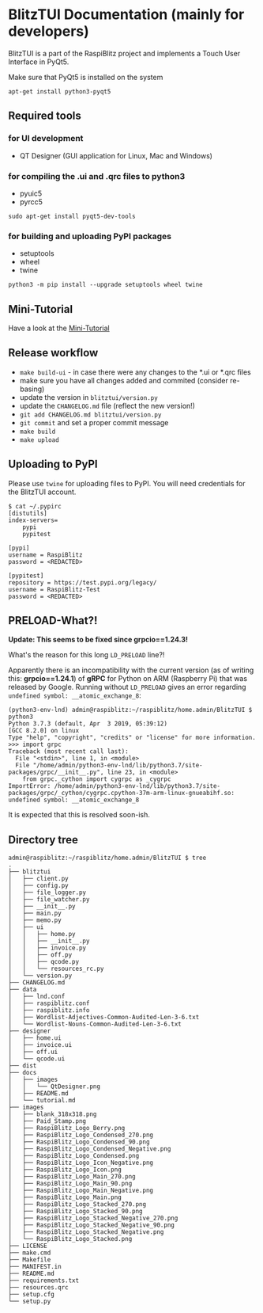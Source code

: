 # BlitzTUI Documentation (mainly for developers)

BlitzTUI is a part of the RaspiBlitz project and implements a Touch User Interface in PyQt5.

Make sure that PyQt5 is installed on the system

```
apt-get install python3-pyqt5
```


## Required tools

### for UI development

* QT Designer (GUI application for Linux, Mac and Windows)

### for compiling the .ui and .qrc files to python3

* pyuic5
* pyrcc5

`sudo apt-get install pyqt5-dev-tools`

### for building and uploading PyPI packages

* setuptools
* wheel
* twine

`python3 -m pip install --upgrade setuptools wheel twine`


## Mini-Tutorial

Have a look at the [Mini-Tutorial](tutorial.md)


## Release workflow

* `make build-ui` - in case there were any changes to the *.ui or *.qrc files
* make sure you have all changes added and commited (consider re-basing)
* update the version in `blitztui/version.py`
* update the `CHANGELOG.md` file (reflect the new version!)
* `git add CHANGELOG.md blitztui/version.py`
* `git commit` and set a proper commit message
* `make build`
* `make upload`


## Uploading to PyPI

Please use `twine` for uploading files to PyPI. You will need credentials for the BlitzTUI account.

```
$ cat ~/.pypirc
[distutils]
index-servers=
    pypi
    pypitest

[pypi]
username = RaspiBlitz
password = <REDACTED>

[pypitest]
repository = https://test.pypi.org/legacy/
username = RaspiBlitz-Test
password = <REDACTED>
```

## PRELOAD-What?!

**Update: This seems to be fixed since grpcio==1.24.3!**

What's the reason for this long `LD_PRELOAD` line?!

Apparently there is an incompatibility with the current version (as of writing this: **grpcio==1.24.1**) of
**gRPC** for Python on ARM (Raspberry Pi) that was released by Google. Running without `LD_PRELOAD` gives
an error regarding `undefined symbol: __atomic_exchange_8`:

```
(python3-env-lnd) admin@raspiblitz:~/raspiblitz/home.admin/BlitzTUI $ python3
Python 3.7.3 (default, Apr  3 2019, 05:39:12)
[GCC 8.2.0] on linux
Type "help", "copyright", "credits" or "license" for more information.
>>> import grpc
Traceback (most recent call last):
  File "<stdin>", line 1, in <module>
  File "/home/admin/python3-env-lnd/lib/python3.7/site-packages/grpc/__init__.py", line 23, in <module>
    from grpc._cython import cygrpc as _cygrpc
ImportError: /home/admin/python3-env-lnd/lib/python3.7/site-packages/grpc/_cython/cygrpc.cpython-37m-arm-linux-gnueabihf.so: undefined symbol: __atomic_exchange_8
```

It is expected that this is resolved soon-ish.


## Directory tree

```
admin@raspiblitz:~/raspiblitz/home.admin/BlitzTUI $ tree
.
├── blitztui
│   ├── client.py
│   ├── config.py
│   ├── file_logger.py
│   ├── file_watcher.py
│   ├── __init__.py
│   ├── main.py
│   ├── memo.py
│   ├── ui
│   │   ├── home.py
│   │   ├── __init__.py
│   │   ├── invoice.py
│   │   ├── off.py
│   │   ├── qcode.py
│   │   └── resources_rc.py
│   └── version.py
├── CHANGELOG.md
├── data
│   ├── lnd.conf
│   ├── raspiblitz.conf
│   ├── raspiblitz.info
│   ├── Wordlist-Adjectives-Common-Audited-Len-3-6.txt
│   └── Wordlist-Nouns-Common-Audited-Len-3-6.txt
├── designer
│   ├── home.ui
│   ├── invoice.ui
│   ├── off.ui
│   └── qcode.ui
├── dist
├── docs
│   ├── images
│   │   └── QtDesigner.png
│   ├── README.md
│   └── tutorial.md
├── images
│   ├── blank_318x318.png
│   ├── Paid_Stamp.png
│   ├── RaspiBlitz_Logo_Berry.png
│   ├── RaspiBlitz_Logo_Condensed_270.png
│   ├── RaspiBlitz_Logo_Condensed_90.png
│   ├── RaspiBlitz_Logo_Condensed_Negative.png
│   ├── RaspiBlitz_Logo_Condensed.png
│   ├── RaspiBlitz_Logo_Icon_Negative.png
│   ├── RaspiBlitz_Logo_Icon.png
│   ├── RaspiBlitz_Logo_Main_270.png
│   ├── RaspiBlitz_Logo_Main_90.png
│   ├── RaspiBlitz_Logo_Main_Negative.png
│   ├── RaspiBlitz_Logo_Main.png
│   ├── RaspiBlitz_Logo_Stacked_270.png
│   ├── RaspiBlitz_Logo_Stacked_90.png
│   ├── RaspiBlitz_Logo_Stacked_Negative_270.png
│   ├── RaspiBlitz_Logo_Stacked_Negative_90.png
│   ├── RaspiBlitz_Logo_Stacked_Negative.png
│   └── RaspiBlitz_Logo_Stacked.png
├── LICENSE
├── make.cmd
├── Makefile
├── MANIFEST.in
├── README.md
├── requirements.txt
├── resources.qrc
├── setup.cfg
└── setup.py
```